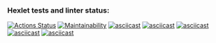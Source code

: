 ### Hexlet tests and linter status:
[![Actions Status](https://github.com/Emily1792/frontend-project-44/workflows/hexlet-check/badge.svg)](https://github.com/Emily1792/frontend-project-44/actions)
[![Maintainability](https://api.codeclimate.com/v1/badges/11ba6b4badebe2fbb7e8/maintainability)](https://codeclimate.com/github/Emily1792/frontend-project-44/maintainability)
[![asciicast](https://asciinema.org/a/554084.svg)](https://asciinema.org/a/554084)
[![asciicast](https://asciinema.org/a/556522.svg)](https://asciinema.org/a/556522)
[![asciicast](https://asciinema.org/a/wBPgdqbP6YHFm1skOdjwm8IXv.svg)](https://asciinema.org/a/wBPgdqbP6YHFm1skOdjwm8IXv)
[![asciicast](https://asciinema.org/a/6o36gNMDaLta9jD8QCowLIfzq.svg)](https://asciinema.org/a/6o36gNMDaLta9jD8QCowLIfzq)
[![asciicast](https://asciinema.org/a/ABsDwxfwKC38g6sAcA95YeGr1.svg)](https://asciinema.org/a/ABsDwxfwKC38g6sAcA95YeGr1)